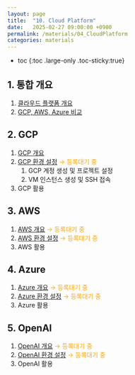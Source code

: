```yaml
---
layout: page
title:  "10. Cloud Platform"
date:   2025-02-27 09:00:00 +0900
permalink: /materials/04_CloudPlatform
categories: materials
---
```

* toc
{:toc .large-only .toc-sticky:true}

## 1. 통합 개요
1. [클라우드 플랫폼 개요](/materials/S04-01-01-01_01-CloudPlatformOverview)
2. [GCP, AWS, Azure 비교](/materials/S04-01-02-01_01-GcpAwsAzureComparison)

## 2. GCP
1. [GCP 개요](/materials/S04-02-01-01_01-GcpOverview)
2. [GCP 환경 설정](/materials/S03-10-02-02_GCP_Environment) <span style="color: orange;">→ 등록대기 중</span>
    1. GCP 계정 생성 및 프로젝트 설정
    2. VM 인스턴스 생성 및 SSH 접속
3. GCP 활용


## 3. AWS
1. [AWS 개요](/materials/S03-10-03-01_AWS_Overview) <span style="color: orange;">→ 등록대기 중</span>
2. [AWS 환경 설정](/materials/S03-10-03-02_AWS_Environment) <span style="color: orange;">→ 등록대기 중</span>
3. AWS 활용

## 4. Azure
1. [Azure 개요](/materials/S03-10-04-01_Azure_Overview) <span style="color: orange;">→ 등록대기 중</span>
2. [Azure 환경 설정](/materials/S03-10-04-02_Azure_Environment) <span style="color: orange;">→ 등록대기 중</span>
3. Azure 활용

## 5. OpenAI
1. [OpenAI 개요](/materials/S03-10-05-01_OpenAI_Overview) <span style="color: orange;">→ 등록대기 중</span>
2. [OpenAI 환경 설정](/materials/S03-10-05-02_OpenAI_Environment) <span style="color: orange;">→ 등록대기 중</span>
3. OpenAI 활용
